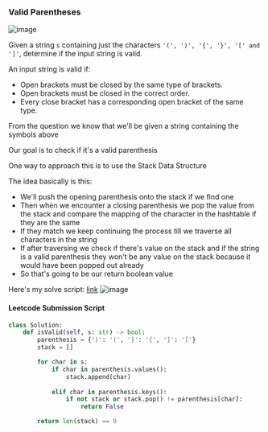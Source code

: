 <h3> Valid Parentheses </h3>

![image](https://github.com/h4ckyou/h4ckyou.github.io/assets/127159644/a5671ea7-2308-4d1e-9a9a-67da775d43ce)

Given a string `s` containing just the characters `'(', ')', '{', '}', '[' and ']'`, determine if the input string is valid.

An input string is valid if:
- Open brackets must be closed by the same type of brackets.
- Open brackets must be closed in the correct order.
- Every close bracket has a corresponding open bracket of the same type.

From the question we know that we'll be given a string containing the symbols above

Our goal is to check if it's a valid parenthesis

One way to approach this is to use the Stack Data Structure

The idea basically is this:
- We'll push the opening parenthesis onto the stack if we find one
- Then when we encounter a closing parenthesis we pop the value from the stack and compare the mapping of the character in the hashtable if they are the same
- If they match we keep continuing the process till we traverse all characters in the string
- If after traversing we check if there's value on the stack and if the string is a valid parenthesis they won't be any value on the stack because it would have been popped out already
- So that's going to be our return boolean value

Here's my solve script: [link](https://github.com/h4ckyou/h4ckyou.github.io/blob/main/posts/programming/Leetcode/Valid%20Parentheses/solve.py)
![image](https://github.com/h4ckyou/h4ckyou.github.io/assets/127159644/642a26d9-26ae-454a-a394-d90494e54ff7)


#### Leetcode Submission Script

```python
class Solution:
    def isValid(self, s: str) -> bool:
        parenthesis = {')': '(', '}': '{', ']': '['}
        stack = []

        for char in s:
            if char in parenthesis.values():
                stack.append(char)
            
            elif char in parenthesis.keys():
                if not stack or stack.pop() != parenthesis[char]:
                    return False

        return len(stack) == 0
```
